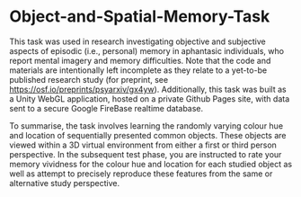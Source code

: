 # Object-and-Spatial-Memory-Task
This task was used in research investigating objective and subjective aspects of episodic (i.e., personal) memory in aphantasic individuals, who report mental imagery and memory difficulties. Note that the code and materials are intentionally left incomplete as they relate 
to a yet-to-be published research study (for preprint, see https://osf.io/preprints/psyarxiv/gx4yw). Additionally, this task was built as a Unity WebGL application, hosted on a private Github Pages site, with data sent to a secure Google FireBase realtime database. 

To summarise, the task involves learning the randomly varying colour hue and location of sequentially presented common objects. These objects are viewed within a 3D virtual environment from either a first or third person perspective. 
In the subsequent test phase, you are instructed to rate your memory vividness for the colour hue and location for each studied object as well as attempt to precisely reproduce these features from the same or alternative study perspective. 
